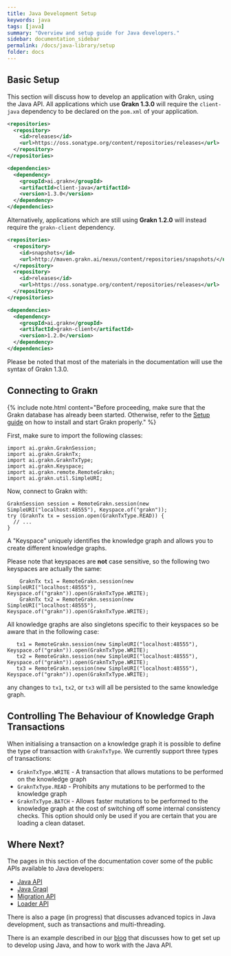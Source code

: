 ```yaml
---
title: Java Development Setup
keywords: java
tags: [java]
summary: "Overview and setup guide for Java developers."
sidebar: documentation_sidebar
permalink: /docs/java-library/setup
folder: docs
---
```


## Basic Setup

This section will discuss how to develop an application with Grakn, using the Java API.
All applications which use **Grakn 1.3.0** will require the `client-java` dependency to be declared on the `pom.xml` of your application.

```xml
<repositories>
  <repository>
    <id>releases</id>
    <url>https://oss.sonatype.org/content/repositories/releases</url>
  </repository>
</repositories>

<dependencies>
  <dependency>
    <groupId>ai.grakn</groupId>
    <artifactId>client-java</artifactId>
    <version>1.3.0</version>
  </dependency>
</dependencies>
```

Alternatively, applications which are still using **Grakn 1.2.0** will instead require the `grakn-client` dependency.
```xml
<repositories>
  <repository>
    <id>snapshots</id>
    <url>http://maven.grakn.ai/nexus/content/repositories/snapshots/</url>
  </repository>
  <repository>
    <id>releases</id>
    <url>https://oss.sonatype.org/content/repositories/releases</url>
  </repository>
</repositories>

<dependencies>
  <dependency>
    <groupId>ai.grakn</groupId>
    <artifactId>grakn-client</artifactId>
    <version>1.2.0</version>
  </dependency>
</dependencies>
```

Please be noted that most of the materials in the documentation will use the syntax of Grakn 1.3.0.

## Connecting to Grakn

{% include note.html content="Before proceeding, make sure that the Grakn database has already been started. Otherwise, refer to the [Setup guide](./docs/get-started/setup-guide#install-graknai) on how to install and start Grakn properly." %}

First, make sure to import the following classes:
```java-test-ignore
import ai.grakn.GraknSession;
import ai.grakn.GraknTx;
import ai.grakn.GraknTxType;
import ai.grakn.Keyspace;
import ai.grakn.remote.RemoteGrakn;
import ai.grakn.util.SimpleURI;
```


Now, connect to Grakn with:

```java-test-ignore
GraknSession session = RemoteGrakn.session(new SimpleURI("localhost:48555"), Keyspace.of("grakn"));
try (GraknTx tx = session.open(GraknTxType.READ)) {
  // ...
}

```

A "Keyspace" uniquely identifies the knowledge graph and allows you to create different knowledge graphs.

Please note that keyspaces are **not** case sensitive, so the following two keyspaces are actually the same:

```java-test-ignore
    GraknTx tx1 = RemoteGrakn.session(new SimpleURI("localhost:48555"), Keyspace.of("grakn")).open(GraknTxType.WRITE);
    GraknTx tx2 = RemoteGrakn.session(new SimpleURI("localhost:48555"), Keyspace.of("grakn")).open(GraknTxType.WRITE);
```

All knowledge graphs are also singletons specific to their keyspaces so be aware that in the following case:

```java-test-ignore
   tx1 = RemoteGrakn.session(new SimpleURI("localhost:48555"), Keyspace.of("grakn")).open(GraknTxType.WRITE);
   tx2 = RemoteGrakn.session(new SimpleURI("localhost:48555"), Keyspace.of("grakn")).open(GraknTxType.WRITE);
   tx3 = RemoteGrakn.session(new SimpleURI("localhost:48555"), Keyspace.of("grakn")).open(GraknTxType.WRITE);
```

any changes to `tx1`, `tx2`, or `tx3` will all be persisted to the same knowledge graph.

## Controlling The Behaviour of Knowledge Graph Transactions

When initialising a transaction on a knowledge graph it is possible to define the type of transaction with `GraknTxType`.
We currently support three types of transactions:

* `GraknTxType.WRITE` - A transaction that allows mutations to be performed on the knowledge graph
* `GraknTxType.READ` - Prohibits any mutations to be performed to the knowledge graph
* `GraknTxType.BATCH` - Allows faster mutations to be performed to the knowledge graph at the cost of switching off some internal consistency checks. This option should only be used if you are certain that you are loading a clean dataset.

## Where Next?

The pages in this section of the documentation cover some of the public APIs available to Java developers:

* [Java API](./core-api)
* [Java Graql](./graql-api)
* [Migration API](./migration-api)
* [Loader API](./loader-api)

There is also a page (in progress) that discusses advanced topics in Java development, such as transactions and multi-threading.

There is an example described in our [blog](https://blog.grakn.ai/working-with-grakn-ai-using-java-5f13f24f1269#.8df3991rw) that discusses how to get set up to develop using Java, and how to work with the Java API.

